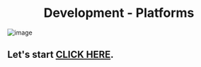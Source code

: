 <h1 align="center"> Development - Platforms</h1>


![image](https://user-images.githubusercontent.com/91538702/216606052-690bb4eb-30b8-4270-af8a-381053d738e9.png)


## Let's start [CLICK HERE](https://github.com/vanjama/development-platforms-ca/blob/DBaaS-case-study/DBaas-case-study.md/).
